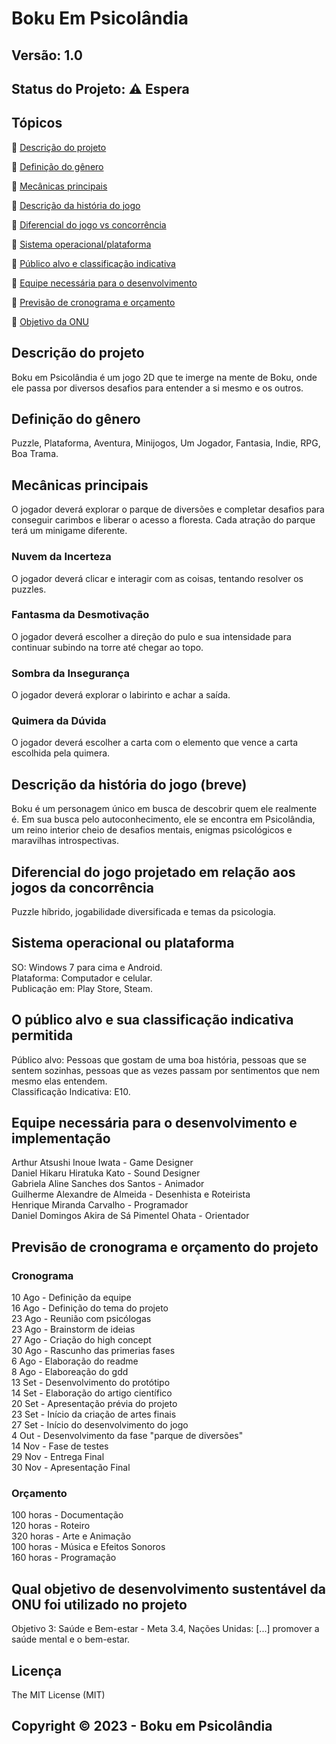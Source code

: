 # Boku Em Psicolândia
## Versão: 1.0 
## Status do Projeto: ⚠️ Espera

## Tópicos
🔹 [Descrição do projeto](/README.md#Descrição-do-projeto)

🔹 [Definição do gênero](/README.md#Definição-do-gênero)

🔹 [Mecânicas principais](/README.md#Mecânicas-principais)

🔹 [Descrição da história do jogo](/README.md#Descrição-da-história-do-jogo)

🔹 [Diferencial do jogo vs concorrência](/README.md#Diferencial-do-jogo-projetado-em-relação-aos-jogos-da-concorrência)

🔹 [Sistema operacional/plataforma](/README.md#Sistema-operacional-ou-plataforma)

🔹 [Público alvo e classificação indicativa ](/README.md#O-público-alvo-e-sua-classificação-indicativa-permitida)

🔹 [Equipe necessária para o desenvolvimento](/README.md#Equipe-necessária-para-o-desenvolvimento-e-implementação)

🔹 [Previsão de cronograma e orçamento](/README.md#Previsão-de-cronograma-e-orçamento-do-projeto)

🔹 [Objetivo da ONU](/README.md#Qual-objetivo-de-desenvolvimento-sustentável-da-ONU-foi-utilizado-no-projeto)

## Descrição do projeto
Boku em Psicolândia é um jogo 2D que te imerge na mente de Boku, onde ele passa por diversos desafios para entender a si mesmo e os outros.

## Definição do gênero
Puzzle, Plataforma, Aventura, Minijogos, Um Jogador, Fantasia, Indie, RPG, Boa Trama.

## Mecânicas principais
O jogador deverá explorar o parque de diversões e completar desafios para conseguir carimbos e liberar o acesso a floresta.
Cada atração do parque terá um minigame diferente.

### Nuvem da Incerteza
O jogador deverá clicar e interagir com as coisas, tentando resolver os puzzles.

### Fantasma da Desmotivação
O jogador deverá escolher a direção do pulo e sua intensidade para continuar subindo na torre até chegar ao topo.

### Sombra da Insegurança
O jogador deverá explorar o labirinto e achar a saída.

### Quimera da Dúvida
O jogador deverá escolher a carta com o elemento que vence a carta escolhida pela quimera.

## Descrição da história do jogo (breve)
Boku é um personagem único em busca de descobrir quem ele realmente é. Em sua busca pelo autoconhecimento, ele se encontra em Psicolândia, um reino interior cheio de desafios mentais, enigmas psicológicos e maravilhas introspectivas.

## Diferencial do jogo projetado em relação aos jogos da concorrência
Puzzle híbrido, jogabilidade diversificada e temas da psicologia.

## Sistema operacional ou plataforma
SO: Windows 7 para cima e Android.
<br>Plataforma: Computador e celular.
<br>Publicação em: Play Store, Steam.

## O público alvo e sua classificação indicativa permitida
Público alvo: Pessoas que gostam de uma boa história, pessoas que se sentem sozinhas, pessoas que as vezes passam por sentimentos que nem mesmo elas entendem.
<br>Classificação Indicativa: E10.

## Equipe necessária para o desenvolvimento e implementação
Arthur Atsushi Inoue Iwata - Game Designer<br>
Daniel Hikaru Hiratuka Kato - Sound Designer<br>
Gabriela Aline Sanches dos Santos - Animador<br>
Guilherme Alexandre de Almeida - Desenhista e Roteirista<br>
Henrique Miranda Carvalho - Programador<br>
Daniel Domingos Akira de Sá Pimentel Ohata - Orientador

## Previsão de cronograma e orçamento do projeto
### Cronograma
10 Ago - Definição da equipe<br>
16 Ago - Definição do tema do projeto<br>
23 Ago - Reunião com psicólogas<br>
23 Ago - Brainstorm de ideias<br>
27 Ago - Criação do high concept<br>
30 Ago - Rascunho das primerias fases<br>
 6 Ago - Elaboração do readme<br>
 8 Ago - Elaboreação do gdd<br>
13 Set - Desenvolvimento do protótipo<br>
14 Set - Elaboração do artigo científico<br>
20 Set - Apresentação prévia do projeto<br>
23 Set - Início da criação de artes finais<br>
27 Set - Início do desenvolvimento do jogo<br>
 4 Out - Desenvolvimento da fase "parque de diversões"<br>
14 Nov - Fase de testes<br>
29 Nov - Entrega Final<br>
30 Nov - Apresentação Final<br>

### Orçamento
100 horas - Documentação<br>
120 horas - Roteiro<br>
320 horas - Arte e Animação<br>
100 horas - Música e Efeitos Sonoros<br>
160 horas - Programação<br>

## Qual objetivo de desenvolvimento sustentável da ONU foi utilizado no projeto
Objetivo 3: Saúde e Bem-estar - Meta 3.4, Nações Unidas: [...] promover a saúde mental e o bem-estar.

## Licença
The MIT License (MIT)

## Copyright ©️ 2023 - Boku em Psicolândia
